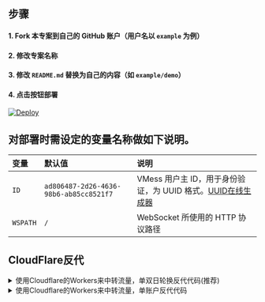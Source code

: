 ## 步骤

#### 1. Fork 本专案到自己的 GitHub 账户（用户名以 `example` 为例）

#### 2. 修改专案名称

#### 3. 修改 `README.md` 替换为自己的内容（如 `example/demo`）

#### 4. 点击按钮部署

[![Deploy](https://www.herokucdn.com/deploy/button.png)](https://dashboard.heroku.com/new?template=https://github.com/cniko/PHP)

## 对部署时需设定的变量名称做如下说明。

| 变量 | 默认值 | 说明 |
| :--- | :--- | :--- |
| `ID` | `ad806487-2d26-4636-98b6-ab85cc8521f7` | VMess 用户主 ID，用于身份验证，为 UUID 格式。[UUID在线生成器](https://www.uuidgenerator.net "UUID在线生成器") |
| `WSPATH` | `/` | WebSocket 所使用的 HTTP 协议路径 |

## CloudFlare反代

<details> 
<summary>使用Cloudflare的Workers来中转流量，单双日轮换反代代码(推荐)</summary>

```js
const SingleDay = 'appname1.herokuapp.com'
const DoubleDay = 'appname2.herokuapp.com'
addEventListener(
    "fetch",event => {
    
        let nd = new Date();
        if (nd.getDate()%2) {
            host = SingleDay
        } else {
            host = DoubleDay
        }
        
        let url=new URL(event.request.url);
        url.hostname=host;
        let request=new Request(url,event.request);
        event. respondWith(
            fetch(request)
        )
    }
)
```
</details>

<details>
<summary>使用Cloudflare的Workers来中转流量，单账户反代代码</summary>
 
```js
addEventListener(
  "fetch", event => {
    let url = new URL(event.request.url);
    url.host = "appname.herokuapp.com";
    let request = new Request(url, event.request);
    event.respondWith(
      fetch(request)
    )
  }
)
```

</details>
